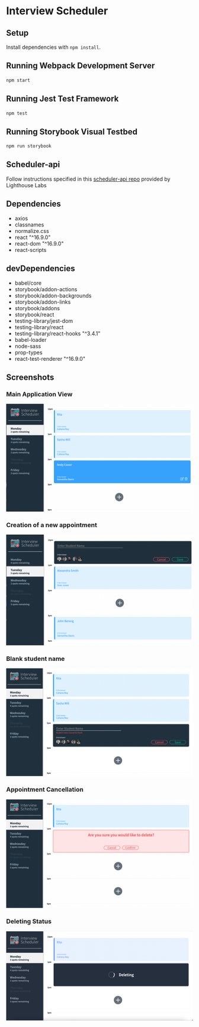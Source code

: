 # Interview Scheduler

## Setup

Install dependencies with `npm install`.

## Running Webpack Development Server

```sh
npm start
```

## Running Jest Test Framework

```sh
npm test
```

## Running Storybook Visual Testbed

```sh
npm run storybook
```

## Scheduler-api

Follow instructions specified in this [scheduler-api repo](https://github.com/lighthouse-labs/scheduler-api) provided by Lighthouse Labs

## Dependencies

- axios
- classnames
- normalize.css
- react "^16.9.0"
- react-dom "^16.9.0"
- react-scripts

## devDependencies

- babel/core
- storybook/addon-actions
- storybook/addon-backgrounds
- storybook/addon-links
- storybook/addons
- storybook/react
- testing-library/jest-dom
- testing-library/react
- testing-library/react-hooks "^3.4.1"
- babel-loader
- node-sass
- prop-types
- react-test-renderer "^16.9.0"

## Screenshots

### Main Application View
!["Main Application View"](https://github.com/r1tka/scheduler/blob/master/docs/main-menu.png?raw=true)

### Creation of a new appointment 
!["Creation of a new appointment"](https://github.com/r1tka/scheduler/blob/master/docs/create-appointment.png?raw=true)

### Blank student name
!["Blank student name"](https://github.com/r1tka/scheduler/blob/master/docs/student-blanck%20error.png?raw=true)

### Appointment Cancellation
!["Appointment Cancellation"](https://github.com/r1tka/scheduler/blob/master/docs/confirming-element.png?raw=true)

### Deleting Status
!["Deleting Status"](https://github.com/r1tka/scheduler/blob/master/docs/deleting.png?raw=true)

